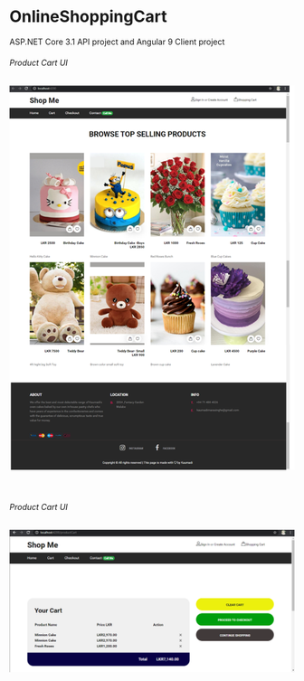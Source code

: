 # OnlineShoppingCart
ASP.NET Core 3.1 API project and Angular 9 Client project
<h6>Product Cart UI</h6>
<img src="https://github.com/kaumadi/OnlineShoppingCart/blob/master/Shopping-Cart-Client/src/assets/projectImagesUI/ProductList%20(2).png">
<br>
<br>
<br>
<h6>Product Cart UI</h6>
<img src="https://github.com/kaumadi/OnlineShoppingCart/blob/master/Shopping-Cart-Client/src/assets/projectImagesUI/product%20cart.png">
